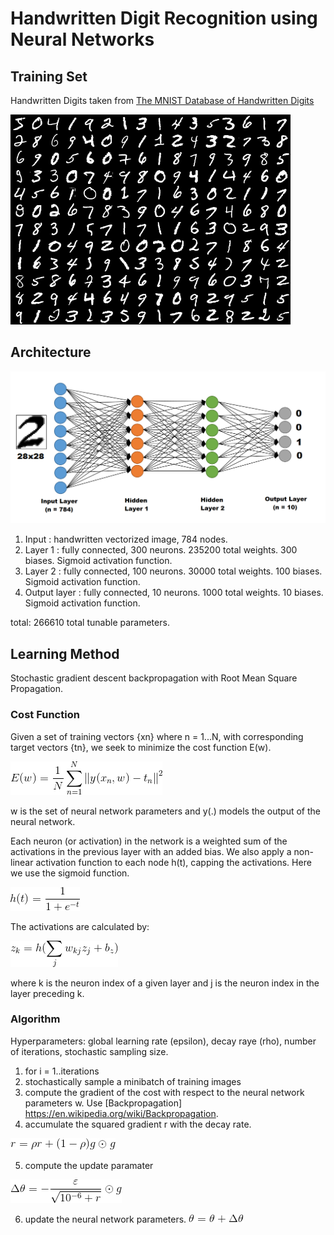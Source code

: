 # Handwritten Digit Recognition using Neural Networks

## Training Set

Handwritten Digits taken from [The MNIST Database of Handwritten Digits](http://yann.lecun.com/exdb/mnist/)

![Samples from the MNIST Database](https://github.com/Gregjksmith/Handwritten-Digit-Recognition-Neural-Network/blob/master/pictures/mnistSet.png?raw=true)

## Architecture

![Neural Network with 2 Hidden Layers](https://github.com/Gregjksmith/Handwritten-Digit-Recognition-Neural-Network/blob/master/pictures/TwoLayerNeuralNetwork.png?raw=true)

1. Input : handwritten vectorized image, 784 nodes.
2. Layer 1 : fully connected, 300 neurons. 235200 total weights. 300 biases. Sigmoid activation function.
3. Layer 2 : fully connected, 100 neurons. 30000 total weights. 100 biases. Sigmoid activation function.
4. Output layer : fully connected, 10 neurons. 1000 total weights. 10 biases. Sigmoid activation function.

total: 266610 total tunable parameters.

## Learning Method

Stochastic gradient descent backpropagation with Root Mean Square Propagation.

### Cost Function

Given a set of training vectors {xn} where n = 1...N, with corresponding target vectors {tn}, we seek to minimize the cost function E(w).

![Cost](https://github.com/Gregjksmith/Handwritten-Digit-Recognition-Neural-Network/blob/master/pictures/CostFunction.gif?raw=true)

w is the set of neural network parameters and y(.) models the output of the neural network.

Each neuron (or activation) in the network is a weighted sum of the activations in the previous layer with an added bias. We also apply a non-linear
activation function to each node h(t), capping the activations. Here we use the sigmoid function.

![sigmoid](https://github.com/Gregjksmith/Handwritten-Digit-Recognition-Neural-Network/blob/master/pictures/sigmoid.gif?raw=true)

The activations are calculated by:

![Activations](https://github.com/Gregjksmith/Handwritten-Digit-Recognition-Neural-Network/blob/master/pictures/Activation.gif?raw=true)

where k is the neuron index of a given layer and j is the neuron index in the layer preceding k.

### Algorithm

Hyperparameters: global learning rate (epsilon), decay raye (rho), number of iterations, stochastic sampling size.

1. for i = 1..iterations
2.  stochastically sample a minibatch of training images
3.  compute the gradient of the cost with respect to the neural network parameters w. Use [Backpropagation] https://en.wikipedia.org/wiki/Backpropagation.
4.  accumulate the squared gradient r with the decay rate.

![](https://github.com/Gregjksmith/Handwritten-Digit-Recognition-Neural-Network/blob/master/pictures/rmsProp.gif?raw=true)

5.  compute the update paramater

![](https://github.com/Gregjksmith/Handwritten-Digit-Recognition-Neural-Network/blob/master/pictures/parameterUpdate.gif?raw=true)

6.  update the neural network parameters.
![](https://github.com/Gregjksmith/Handwritten-Digit-Recognition-Neural-Network/blob/master/pictures/update.gif?raw=true)


